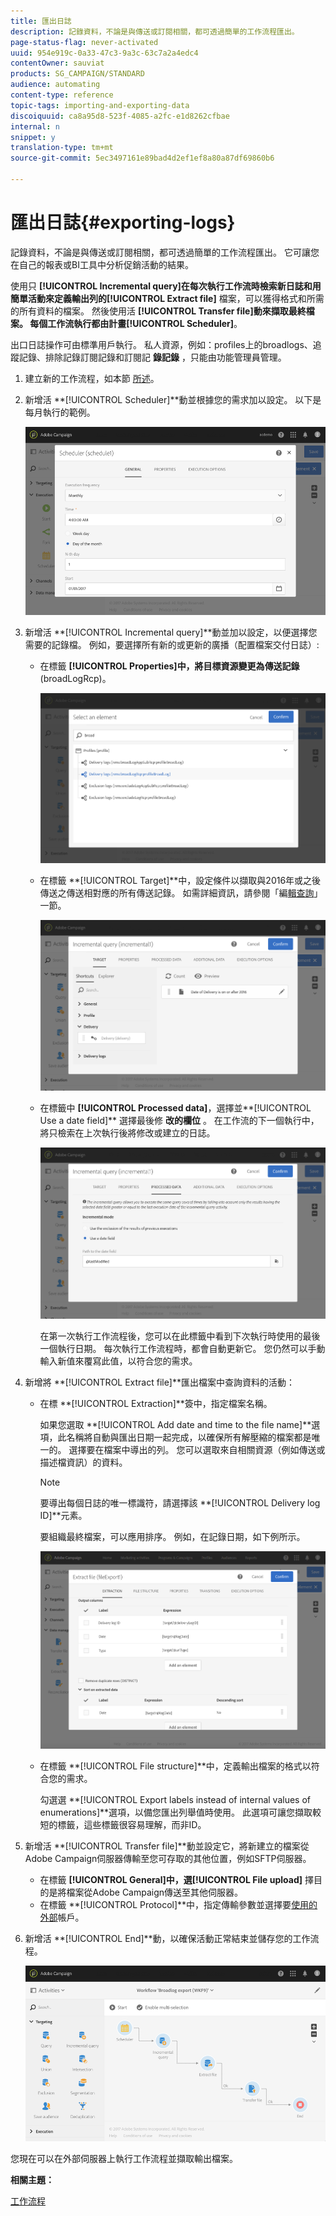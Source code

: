 ```yaml
---
title: 匯出日誌
description: 記錄資料，不論是與傳送或訂閱相關，都可透過簡單的工作流程匯出。
page-status-flag: never-activated
uuid: 954e919c-0a33-47c3-9a3c-63c7a2a4edc4
contentOwner: sauviat
products: SG_CAMPAIGN/STANDARD
audience: automating
content-type: reference
topic-tags: importing-and-exporting-data
discoiquuid: ca8a95d8-523f-4085-a2fc-e1d8262cfbae
internal: n
snippet: y
translation-type: tm+mt
source-git-commit: 5ec3497161e89bad4d2ef1ef8a80a87df69860b6

---
```



# 匯出日誌{#exporting-logs}

記錄資料，不論是與傳送或訂閱相關，都可透過簡單的工作流程匯出。 它可讓您在自己的報表或BI工具中分析促銷活動的結果。

使用只 **[!UICONTROL Incremental query]**在每次執行工作流時檢索新日誌和用簡單活動來定義輸出列的**[!UICONTROL Extract file]** 檔案，可以獲得格式和所需的所有資料的檔案。 然後使用活 **[!UICONTROL Transfer file]**動來擷取最終檔案。 每個工作流執行都由計畫**[!UICONTROL Scheduler]**。

出口日誌操作可由標準用戶執行。 私人資源，例如：profiles上的broadlogs、追蹤記錄、排除記錄訂閱記錄和訂閱記 **錄記錄** ，只能由功能管理員管理。

1. 建立新的工作流程，如本節 [所述](../../automating/using/building-a-workflow.md#creating-a-workflow)。
1. 新增活 **[!UICONTROL Scheduler]**動並根據您的需求加以設定。 以下是每月執行的範例。

   ![](assets/export_logs_scheduler.png)

1. 新增活 **[!UICONTROL Incremental query]**動並加以設定，以便選擇您需要的記錄檔。 例如，要選擇所有新的或更新的廣播（配置檔案交付日誌）:

   * 在標籤 **[!UICONTROL Properties]**中，將目標資源變更為**&#x200B;傳送記錄&#x200B;**(broadLogRcp)。

      ![](assets/export_logs_query_properties.png)

   * 在標籤 **[!UICONTROL Target]**中，設定條件以擷取與2016年或之後傳送之傳送相對應的所有傳送記錄。 如需詳細資訊，請參閱「編[輯查詢](../../automating/using/editing-queries.md#creating-queries)」一節。

      ![](assets/export_logs_query_target.png)

   * 在標籤中 **[!UICONTROL Processed data]**，選擇並**[!UICONTROL Use a date field]** 選擇最後修 **改的欄位** 。 在工作流的下一個執行中，將只檢索在上次執行後將修改或建立的日誌。

      ![](assets/export_logs_query_processeddata.png)

      在第一次執行工作流程後，您可以在此標籤中看到下次執行時使用的最後一個執行日期。 每次執行工作流程時，都會自動更新它。 您仍然可以手動輸入新值來覆寫此值，以符合您的需求。

1. 新增將 **[!UICONTROL Extract file]**匯出檔案中查詢資料的活動：

   * 在標 **[!UICONTROL Extraction]**簽中，指定檔案名稱。

      如果您選取 **[!UICONTROL Add date and time to the file name]**選項，此名稱將自動與匯出日期一起完成，以確保所有解壓縮的檔案都是唯一的。 選擇要在檔案中導出的列。 您可以選取來自相關資源（例如傳送或描述檔資訊）的資料。

      >[!NOTE]
      >
      >要導出每個日誌的唯一標識符，請選擇該 **[!UICONTROL Delivery log ID]**元素。

      要組織最終檔案，可以應用排序。 例如，在記錄日期，如下例所示。

      ![](assets/export_logs_extractfile_extraction.png)

   * 在標籤 **[!UICONTROL File structure]**中，定義輸出檔案的格式以符合您的需求。

      勾選選 **[!UICONTROL Export labels instead of internal values of enumerations]**選項，以備您匯出列舉值時使用。 此選項可讓您擷取較短的標籤，這些標籤很容易理解，而非ID。

1. 新增活 **[!UICONTROL Transfer file]**動並設定它，將新建立的檔案從Adobe Campaign伺服器傳輸至您可存取的其他位置，例如SFTP伺服器。

   * 在標籤 **[!UICONTROL General]**中，選**[!UICONTROL File upload]** 擇目的是將檔案從Adobe Campaign傳送至其他伺服器。
   * 在標籤 **[!UICONTROL Protocol]**中，指定傳輸參數並選擇要[使用的外部](../../administration/using/external-accounts.md#creating-an-external-account)帳戶。

1. 新增活 **[!UICONTROL End]**動，以確保活動正常結束並儲存您的工作流程。

   ![](assets/export_logs_example_workflow.png)

您現在可以在外部伺服器上執行工作流程並擷取輸出檔案。

**相關主題：**

[工作流程](../../automating/using/discovering-workflows.md)
